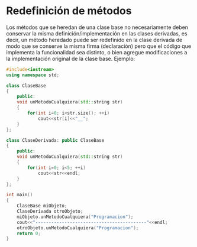 # Redefinición de métodos

Los métodos que se heredan de una clase base no necesariamente deben conservar la misma definición/implementación en las clases derivadas, es decir, un método heredado puede ser redefinido en la clase derivada de modo que se conserve la misma firma (declaración) pero que el código que implementa la funcionalidad sea distinto, o bien agregue modificaciones a la implementación original de la clase base. Ejemplo:

```C++ runnable
#include<iostream>
using namespace std;

class ClaseBase
{
    public:
	void unMetodoCualquiera(std::string str)
	{
	    for(int i=0; i<str.size(); ++i)
	        cout<<str[i]<<"__";
    }
};

class ClaseDerivada: public ClaseBase
{
    public:
	void unMetodoCualquiera(std::string str)
	{
	    for(int i=0; i<5; ++i)
	        cout<<str<<endl;
	}
};

int main()
{
	ClaseBase miObjeto;
	ClaseDerivada otroObjeto;
	miObjeto.unMetodoCualquiera("Programacion");
	cout<<"------------------------------------------"<<endl;
	otroObjeto.unMetodoCualquiera("Programacion");
	return 0;
}
```
